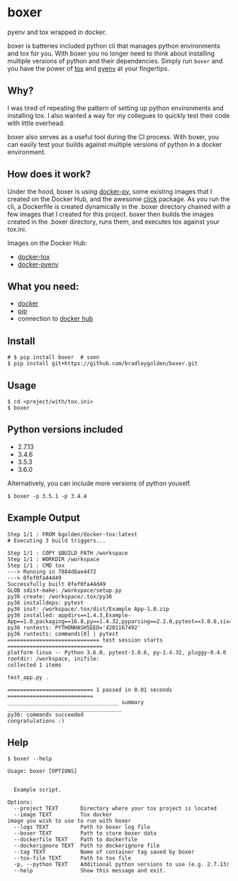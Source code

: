 # boxer
pyenv and tox wrapped in docker.

boxer is batteries included python cli that manages python environments and tox for you. With boxer you no longer need to think about installing multiple versions of python and their dependencies. Simply run ```boxer``` and you have the power of [tox](https://tox.readthedocs.io/en/latest/) and [pyenv](https://github.com/pyenv/pyenv) at your fingertips.

## Why?

I was tired of repeating the pattern of setting up python environments and installing tox. I also wanted a way for my collegues to quickly test their code with little overhead.

boxer also serves as a useful tool during the CI process. With boxer, you can easily test your builds against multiple versions of python in a docker environment.

## How does it work?

Under the hood, boxer is using [docker-py](https://github.com/docker/docker-py), some existing images that I created on the Docker Hub, and the awesome [click](http://click.pocoo.org/5/) package. As you run the cli, a Dockerfile is created dynamically in the .boxer directory chained with a few images that I created for this project. boxer then builds the images created in the .boxer directory, runs them, and executes tox against your tox.ini.

Images on the Docker Hub:
* [docker-tox](https://hub.docker.com/r/bgolden/docker-tox/)
* [docker-pyenv](https://hub.docker.com/r/bgolden/docker-pyenv/)

## What you need:
* [docker](https://docs.docker.com/engine/installation/)
* [pip](https://pip.pypa.io/en/stable/installing/)
* connection to [docker hub](https://hub.docker.com/)

## Install
```
# $ pip install boxer  # soon
$ pip install git+https://github.com/bradleygolden/boxer.git
```

## Usage
```
$ cd <project/with/tox.ini>
$ boxer
```

## Python versions included

* 2.7.13
* 3.4.6
* 3.5.3
* 3.6.0

Alternatively, you can include more versions of python youself.

```
$ boxer -p 3.5.1 -p 3.4.4
```

## Example Output
```
Step 1/1 : FROM bgolden/docker-tox:latest
# Executing 3 build triggers...

Step 1/1 : COPY $BUILD_PATH /workspace
Step 1/1 : WORKDIR /workspace
Step 1/1 : CMD tox
---> Running in 7884d8ae4472
---> 0fef0fa44d49
Successfully built 0fef0fa44d49
GLOB sdist-make: /workspace/setup.py
py36 create: /workspace/.tox/py36
py36 installdeps: pytest
py36 inst: /workspace/.tox/dist/Example App-1.0.zip
py36 installed: appdirs==1.4.3,Example-App==1.0,packaging==16.8,py==1.4.32,pyparsing==2.2.0,pytest==3.0.6,six==1.10.0
py36 runtests: PYTHONHASHSEED='4201167492'
py36 runtests: commands[0] | pytest
============================= test session starts ==============================
platform linux -- Python 3.6.0, pytest-3.0.6, py-1.4.32, pluggy-0.4.0
rootdir: /workspace, inifile:
collected 1 items

test_app.py .

=========================== 1 passed in 0.01 seconds ===========================
___________________________________ summary ____________________________________
py36: commands succeeded
congratulations :)
```

## Help
```
$ boxer --help

Usage: boxer [OPTIONS]

 
  Example script.
 
Options:
  --project TEXT       Directory where your tox project is located
  --image TEXT         Tox docker image you wish to use to run with boxer
  --logs TEXT          Path to boxer log file
  --boxer TEXT         Path to store boxer data
  --dockerfile TEXT    Path to dockerfile
  --dockerignore TEXT  Path to dockerignore file
  --tag TEXT           Name of container tag saved by boxer
  --tox-file TEXT      Path to tox file
  -p, --python TEXT    Additional python versions to use (e.g. 2.7.13)
  --help               Show this message and exit.
```
